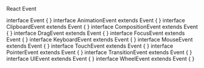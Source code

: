 React Event

interface Event { }
interface AnimationEvent extends Event { }
interface ClipboardEvent extends Event { }
interface CompositionEvent extends Event { }
interface DragEvent extends Event { }
interface FocusEvent extends Event { }
interface KeyboardEvent extends Event { }
interface MouseEvent extends Event { }
interface TouchEvent extends Event { }
interface PointerEvent extends Event { }
interface TransitionEvent extends Event { }
interface UIEvent extends Event { }
interface WheelEvent extends Event { }
